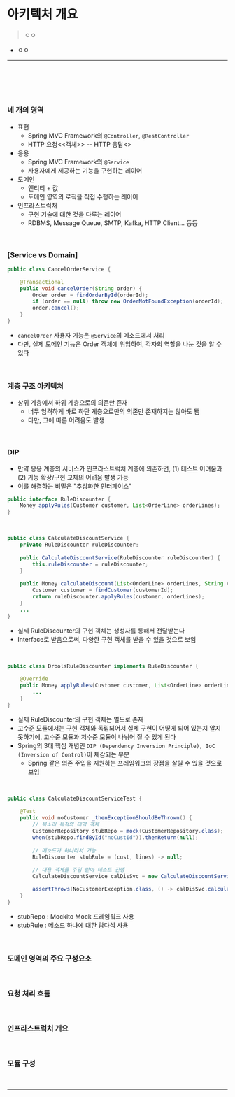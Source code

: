 # 아키텍처 개요
> ㅇㅇ
* ㅇㅇ

<hr>
<br>

## 
#### 

<br>

### 네 개의 영역
* 표현
  * Spring MVC Framework의 `@Controller`, `@RestController`
  * HTTP 요청<<객체>> -- HTTP 응답<<JSON>>
* 응용
  * Spring MVC Framework의 `@Service`
  * 사용자에게 제공하는 기능을 구현하는 레이어  
* 도메인
  * 엔티티 + 값
  * 도메인 영역의 로직을 직접 수행하는 레이어
* 인프라스트럭처
  * 구현 기술에 대한 것을 다루는 레이어
  * RDBMS, Message Queue, SMTP, Kafka, HTTP Client... 등등 

<br>
  
### [Service vs Domain]
```java
public class CancelOrderService {

    @Transactional
    public void cancelOrder(String order) {
        Order order = findOrderById(orderId);
        if (order == null) throw new OrderNotFoundException(orderId);
        order.cancel();
    }
}
```
* `cancelOrder` 사용자 기능은 `@Service`의 메소드에서 처리
* 다만, 실제 도메인 기능은 Order 객체에 위임하여, 각자의 역할을 나눈 것을 알 수 있다

<br>

### 계층 구조 아키텍처
* 상위 계층에서 하위 계층으로의 의존만 존재
  * 너무 엄격하게 바로 하단 계층으로만의 의존만 존재하지는 않아도 됌
  * 다만, 그에 따른 어려움도 발생

<br>

### DIP
* 만약 응용 계층의 서비스가 인프라스트럭처 계층에 의존하면, (1) 테스트 어려움과 (2) 기능 확장/구현 교체의 어려움 발생 가능
* 이를 해결하는 비밀은 "추상화한 인터페이스" 

```java
public interface RuleDiscounter {
    Money applyRules(Customer customer, List<OrderLine> orderLines);
}
```
 
<br>
 
```java
public class CalculateDiscountService {
    private RuleDiscounter ruleDiscounter;
 
    public CalculateDiscountService(RuleDiscounter ruleDiscounter) {
        this.ruleDiscounter = ruleDiscounter;
    }
 
    public Money calculateDiscount(List<OrderLine> orderLines, String customerId) {
        Customer customer = findCustomer(customerId);
        return ruleDiscounter.applyRules(customer, orderLines);
    }
    ... 
}
```
* 실제 RuleDiscounter의 구현 객체는 생성자를 통해서 전달받는다
* Interface로 받음으로써, 다양한 구현 객체를 받을 수 있을 것으로 보임
 
<br>
 
```java
public class DroolsRuleDiscounter implements RuleDiscounter {
    
    @Override
    public Money applyRules(Customer customer, List<OrderLine> orderLines) {
        ...
    }
}
```
* 실제 RuleDiscounter의 구현 객체는 별도로 존재
* 고수준 모듈에서는 구현 객체와 독립되어서 실제 구현이 어떻게 되어 있는지 알지 못하기에, 고수준 모듈과 저수준 모듈이 나뉘어 질 수 있게 된다
* Spring의 3대 핵심 개념인 `DIP (Dependency Inversion Principle), IoC (Inversion of Control)`이 체감되는 부분
  * Spring 같은 의존 주입을 지원하는 프레임워크의 장점을 살릴 수 있을 것으로 보임
 
<br>
 
```java
public class CalculateDiscountServiceTest {
    
    @Test
    public void noCustomer _thenExceptionShouldBeThrown() {
        // 목소리 목적의 대역 객체
        CustomerRepository stubRepo = mock(CustomerRepository.class);
        when(stubRepo.findById("noCustId")).thenReturn(null);
     
        // 메소드가 하나라서 가능
        RuleDiscounter stubRule = (cust, lines) -> null;
 
        // 대용 객체를 주입 받아 테스트 진행
        CalculateDiscountService calDisSvc = new CalculateDiscountService(subRepo, stubRule);

        assertThrows(NoCustomerException.class, () -> calDisSvc.calculateDiscount(someLines, "noCustId"));
    }
}
```
* stubRepo : Mockito Mock 프레임워크 사용 
* stubRule : 메소드 하나에 대한 람다식 사용

<br>

### 도메인 영역의 주요 구성요소

<br>

### 요청 처리 흐름 

<br>

### 인프라스트럭처 개요

<br>

### 모듈 구성

<br>
<hr>
<br>
